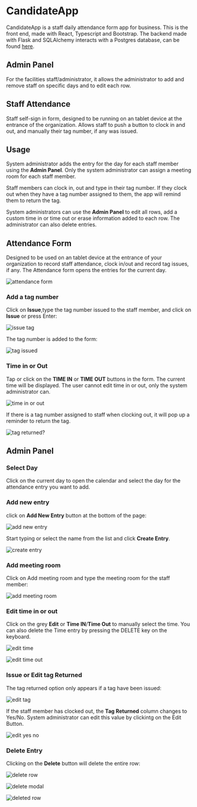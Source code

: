 # CandidateApp

CandidateApp is a staff daily attendance form app for business.  This is the front end, made with React, Typescript and Bootstrap.  The backend made with Flask and SQLAlchemy interacts with a Postgres database, can be found [here](https://github.com/ajcastany/candidate1-backend).

## Admin Panel

For the facilities staff/administrator, it allows the administrator to add and remove staff on specific days and to edit each row.

## Staff Attendance

Staff self-sign in form, designed to be running on an tablet device at the entrance of the organization.  Allows staff to push a button to clock in and out, and manually their tag number, if any was issued.

## Usage

System administrator adds the entry for the day for each staff member using the **Admin Panel**.  Only the system administrator can assign a meeting room for each staff member.

Staff members can clock in, out and type in their tag number.  If they clock out when they have a tag number assigned to them, the app will remind them to return the tag.

System administrators can use the **Admin Panel** to edit all rows, add a custom time in or time out or erase information added to each row.  The administrator can also delete entries.

## Attendance Form

Designed to be used on an tablet device at the entrance of your organization to record staff attendance, clock in/out and record tag issues, if any.  The Attendance form opens the entries for the current day.

![attendance form](.github/images/form_1.png)

### Add a tag number

Click on **Issue**,type the tag number issued to the staff member, and click on **Issue** or press Enter:

![issue tag](.github/images/tag_1.png)

The tag number is added to the form:

![tag issued](.github/images/tag_2.png)


### Time in or Out

Tap or click on the **TIME IN** or **TIME OUT** buttons in the form.  The current time will be displayed.  The user cannot edit time in or out, only the system administrator can.

![time in or out](.github/images/form_2.png)

If there is a tag number assigned to staff when clocking out, it will pop up a reminder to return the tag.

![tag returned?](.github/images/tag_returned.png)

## Admin Panel

### Select Day

Click on the current day to open the calendar and select the day for the attendance entry you want to add.

### Add new entry

click on **Add New Entry** button at the bottom of the page:

![add new entry](.github/images/admin_panel_empty.png)

Start typing or select the name from the list and click **Create Entry**.

![create entry](.github/images/create_entry.png)


### Add meeting room

Click on Add meeting room and type the meeting room for the staff member:

![add meeting room](.github/images/room_1.png)

### Edit time in or out

Click on the grey **Edit** or **Time IN**/**Time Out** to manually select the time.  You can also delete the Time entry by pressing the DELETE key on the keyboard.

![edit time](.github/images/edit_times.png)

![edit time out](.github/images/edit_time_out.png)

### Issue or Edit tag Returned

The tag returned option only appears if a tag have been issued:

![edit tag](.github/images/tag_edit.png)

If the staff member has clocked out, the **Tag Returned** column changes to Yes/No.  System administrator can edit this value by clickintg on the Edit Button.

![edit yes no](.github/images/yes_tag_edit.png)

### Delete Entry

Clicking on the **Delete** button will delete the entire row:

![delete row](.github/images/delete_row.png)

![delete modal](.github/images/del_modal.png)

![deleted row](.github/images/deleted_row.png)
